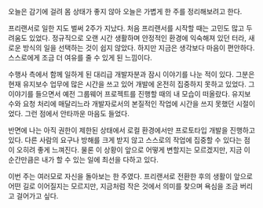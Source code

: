 오늘은 감기에 걸려 몸 상태가 좋지 않아 오늘은 가볍게 한 주를 정리해보려고 한다.

프리랜서로 일한 지도 벌써 2주가 지났다. 처음 프리랜서를 시작할 때는 고민도 많고 두려움도 있었다. 정규직으로 오랜 시간 생활하며 안정적인 환경에 익숙해져 있던 터라, 새로운 방식의 일을 선택하는 것이 쉽지 않았다. 하지만 지금은 생각보다 마음이 편안하다. 스스로에게 조금 더 여유를 줄 수 있게 된 느낌이다.

수행사 측에서 함께 일하게 된 대리급 개발자분과 잠시 이야기를 나눈 적이 있다. 그분은 현재 유지보수 업무에 많은 시간을 쓰고 있어 개발에 온전히 집중하지 못하고 있었다. 그 이야기를 들으면서 예전 그룹웨어 프로젝트를 진행할 때의 내 모습이 떠올랐다. 유지보수와 요청 처리에 매달리느라 개발자로서의 본질적인 작업에 시간을 쓰지 못했던 시절이었다. 그런 점에서 안타까운 마음도 들었다.

반면에 나는 아직 권한이 제한된 상태에서 로컬 환경에서만 프로토타입 개발을 진행하고 있다. 다른 사람의 요구나 방해를 크게 받지 않고 스스로의 작업에 집중할 수 있다는 점이 오히려 좋게 느껴진다. 물론 이 상황이 앞으로 어떻게 변할지는 모르겠지만, 지금 이 순간만큼은 내가 할 수 있는 일에 최선을 다하고 있다.

이번 주는 여러모로 자신을 돌아보는 한 주였다. 프리랜서로 전환한 후의 생활이 앞으로 어떤 길로 이어질지는 모르지만, 지금처럼 작은 것에서 의미를 찾으며 욕심을 조금 버리고 걸어가고 싶다.
